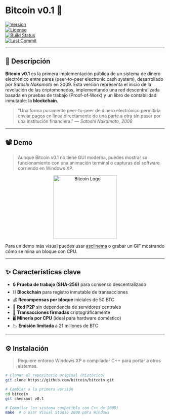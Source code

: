 # Bitcoin v0.1 💸  
[![Version](https://img.shields.io/badge/version-v0.1-blue)](https://github.com/bitcoin/bitcoin/releases/tag/v0.1)  
[![License](https://img.shields.io/badge/license-MIT-green)](./LICENSE)  
[![Build Status](https://img.shields.io/badge/build-passing-brightgreen)](#)  
[![Last Commit](https://img.shields.io/github/last-commit/bitcoin/bitcoin)](https://github.com/bitcoin/bitcoin)

---

## 🧠 Descripción

**Bitcoin v0.1** es la primera implementación pública de un sistema de dinero electrónico entre pares (peer-to-peer electronic cash system), desarrollado por *Satoshi Nakamoto* en 2009. Esta versión representa el inicio de la revolución de las criptomonedas, implementando una red descentralizada basada en pruebas de trabajo (Proof-of-Work) y un libro de contabilidad inmutable: la **blockchain**.

> "Una forma puramente peer-to-peer de dinero electrónico permitiría enviar pagos en línea directamente de una parte a otra sin pasar por una institución financiera." — *Satoshi Nakamoto, 2008*

---

## 📽 Demo

> Aunque Bitcoin v0.1 no tiene GUI moderna, puedes mostrar su funcionamiento con una animación terminal o capturas del software corriendo en Windows XP.

<p align="center">
  <img src="https://upload.wikimedia.org/wikipedia/commons/thumb/3/37/Bitcoin_Logo.svg/1200px-Bitcoin_Logo.svg.png" width="200" alt="Bitcoin Logo"/>
</p>

Para un demo más visual puedes usar [asciinema](https://asciinema.org/) o grabar un GIF mostrando cómo se mina un bloque con CPU.

---

## ✨ Características clave

- 🔒 **Prueba de trabajo (SHA-256)** para consenso descentralizado  
- ⛓️ **Blockchain** para registro inmutable de transacciones  
- 💰 **Recompensas por bloque** iniciales de 50 BTC  
- 📡 **Red P2P** sin dependencia de servidores centrales  
- 🧾 **Transacciones firmadas** criptográficamente  
- 🖥️ **Minería por CPU** (ideal para hardware doméstico)  
- 📉 **Emisión limitada** a 21 millones de BTC  

---

## ⚙️ Instalación

> Requiere entorno Windows XP o compilador C++ para portar a otros sistemas.

```bash
# Clonar el repositorio original (histórico)
git clone https://github.com/bitcoin/bitcoin.git

# Cambiar a la primera versión
cd bitcoin
git checkout v0.1

# Compilar (en sistema compatible con C++ de 2009)
make  # o usar Visual Studio 2008 para Windows
